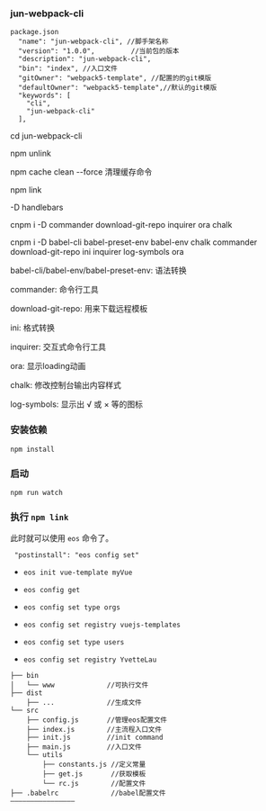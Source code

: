 ### jun-webpack-cli

```
package.json
  "name": "jun-webpack-cli", //脚手架名称
  "version": "1.0.0",         //当前包的版本
  "description": "jun-webpack-cli",
  "bin": "index", //入口文件
  "gitOwner": "webpack5-template", //配置的的git模版
  "defaultOwner": "webpack5-template",//默认的git模版 
  "keywords": [
    "cli",
    "jun-webpack-cli"
  ],

```
cd jun-webpack-cli

npm unlink 

npm cache clean --force   清理缓存命令

npm link

-D handlebars

cnpm i -D  commander download-git-repo inquirer ora chalk


cnpm i -D babel-cli babel-preset-env babel-env chalk commander download-git-repo ini inquirer log-symbols ora

babel-cli/babel-env/babel-preset-env: 语法转换

commander: 命令行工具

download-git-repo: 用来下载远程模板

ini: 格式转换

inquirer: 交互式命令行工具

ora: 显示loading动画

chalk: 修改控制台输出内容样式

log-symbols: 显示出 √ 或 × 等的图标


### 安装依赖

`npm install`

### 启动

`npm run watch`

### 执行 `npm link`

此时就可以使用 `eos` 命令了。

  ` "postinstall": "eos config set"`
  
- `eos init vue-template myVue`
- `eos config get`
- `eos config set type orgs`
- `eos config set registry vuejs-templates`

- `eos config set type users`
- `eos config set registry YvetteLau`

```
├── bin
│   └── www             //可执行文件
├── dist
    ├── ...             //生成文件
└── src
    ├── config.js       //管理eos配置文件
    ├── index.js        //主流程入口文件
    ├── init.js         //init command
    ├── main.js         //入口文件
    └── utils
        ├── constants.js //定义常量
        ├── get.js       //获取模板
        └── rc.js        //配置文件
├── .babelrc             //babel配置文件
————————————————

```


